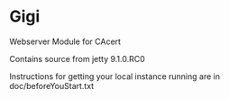 Gigi
=================

Webserver Module for CAcert


Contains source from jetty 9.1.0.RC0

Instructions for getting your local instance running are in doc/beforeYouStart.txt

